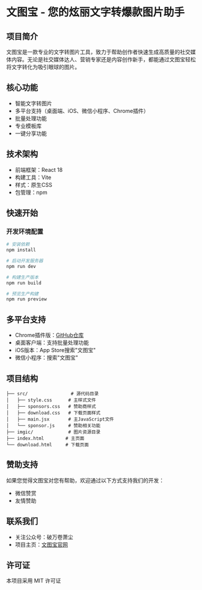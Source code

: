 # 文图宝 - 您的炫丽文字转爆款图片助手

## 项目简介
文图宝是一款专业的文字转图片工具，致力于帮助创作者快速生成高质量的社交媒体内容。无论是社交媒体达人、营销专家还是内容创作新手，都能通过文图宝轻松将文字转化为吸引眼球的图片。

## 核心功能
- 智能文字转图片
- 多平台支持（桌面端、iOS、微信小程序、Chrome插件）
- 批量处理功能
- 专业模板库
- 一键分享功能

## 技术架构
- 前端框架：React 18
- 构建工具：Vite
- 样式：原生CSS
- 包管理：npm

## 快速开始

### 开发环境配置
```bash
# 安装依赖
npm install

# 启动开发服务器
npm run dev

# 构建生产版本
npm run build

# 预览生产构建
npm run preview
```

## 多平台支持
- Chrome插件版：[GitHub仓库](https://github.com/xiaoweiruby/Wen-Tu-Bao-V1.6)
- 桌面客户端：支持批量处理功能
- iOS版本：App Store搜索"文图宝"
- 微信小程序：搜索"文图宝"

## 项目结构
```
├── src/                # 源代码目录
│   ├── style.css      # 主样式文件
│   ├── sponsors.css   # 赞助商样式
│   ├── download.css   # 下载页面样式
│   ├── main.jsx       # 主JavaScript文件
│   └── sponsor.js     # 赞助相关功能
├── imgic/             # 图片资源目录
├── index.html        # 主页面
└── download.html     # 下载页面
```

## 赞助支持
如果您觉得文图宝对您有帮助，欢迎通过以下方式支持我们的开发：
- 微信赞赏
- 友情赞助

## 联系我们
- 关注公众号：破万卷萧尘
- 项目主页：[文图宝官网](https://wen-to-bao-web.vercel.app/)

## 许可证
本项目采用 MIT 许可证